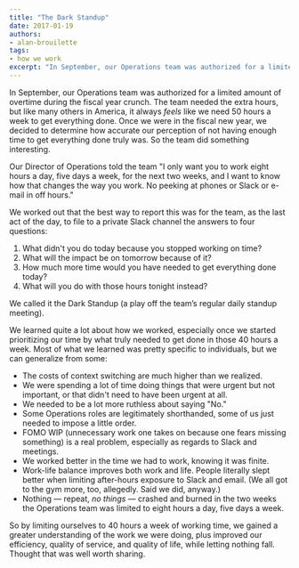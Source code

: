 ```yaml
---
title: "The Dark Standup"
date: 2017-01-19
authors:
- alan-brouilette
tags:
- how we work
excerpt: "In September, our Operations team was authorized for a limited amount of overtime during the fiscal year crunch. The team needed the extra hours, but like many others in America, it always feels like we need 50 hours a week to get everything done. Once we were in the fiscal new year, we decided to determine how accurate our perception of not having enough time to get everything done truly was. So the team did something interesting."
---
```

In September, our Operations team was authorized for a limited amount of
overtime during the fiscal year crunch. The team needed the extra hours,
but like many others in America, it always *feels* like we need 50 hours
a week to get everything done. Once we were in the fiscal new year, we
decided to determine how accurate our perception of not having enough
time to get everything done truly was. So the team did something
interesting.

Our Director of Operations told the team "I only want you to work eight
hours a day, five days a week, for the next two weeks, and I want to
know how that changes the way you work. No peeking at phones or Slack or
e-mail in off hours."

We worked out that the best way to report this was for the team, as the
last act of the day, to file to a private Slack channel the answers to
four questions:

1.  What didn't you do today because you stopped working on time?
2.  What will the impact be on tomorrow because of it?
3.  How much more time would you have needed to get everything done today?
4.  What will you do with those hours tonight instead?

We called it the Dark Standup (a play off the team’s regular daily
standup meeting).

We learned quite a lot about how we worked, especially once we started
prioritizing our time by what truly needed to get done in those 40 hours
a week. Most of what we learned was pretty specific to individuals, but
we can generalize from some:

-   The costs of context switching are much higher than we realized.
-   We were spending a lot of time doing things that were urgent but not important, or that didn't need to have been urgent at all.
-   We needed to be a lot more ruthless about saying "No."
-   Some Operations roles are legitimately shorthanded, some of us just needed to impose a little order.
-   FOMO WIP (unnecessary work one takes on because one fears missing something) is a real problem, especially as regards to Slack and meetings.
-   We worked better in the time we had to work, knowing it was finite.
-   Work-life balance improves both work and life. People literally slept better when limiting after-hours exposure to Slack and email. (We all got to the gym more, too, allegedly. Said we did, anyway.)
-   Nothing — repeat, *no things* — crashed and burned in the two weeks the Operations team was limited to eight hours a day, five days a week.

So by limiting ourselves to 40 hours a week of working time, we gained a
greater understanding of the work we were doing, plus improved our
efficiency, quality of service, and quality of life, while letting
nothing fall. Thought that was well worth sharing.
